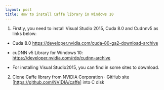 ```yaml
---
layout: post
title: How to install Caffe library in Windows 10
---
```


1. Firstly, you need to install Visual Studio 2015, Cuda 8.0 and Cudnnv5 as links below:

- Cuda 8.0
   https://developer.nvidia.com/cuda-80-ga2-download-archive

- cuDNN v5 Library for Windows 10: 
   https://developer.nvidia.com/rdp/cudnn-archive
   
- For installing Visual Studio2015, you can find in some sites to download.

2. Clone Caffe library from NVIDIA Corporation · GitHub site [https://github.com/NVIDIA/caffe] into C disk

